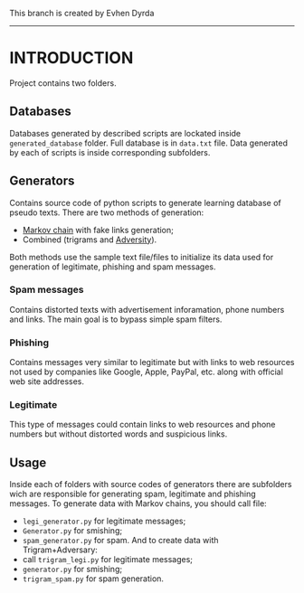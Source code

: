This branch is created by Evhen Dyrda

------------

# INTRODUCTION
Project contains two folders.
## Databases
Databases generated by described scripts are lockated inside `generated_database` folder.
Full database is in `data.txt` file. Data generated by each of scripts is inside corresponding subfolders.
## Generators
Contains source code of python scripts to generate learning database of pseudo texts. There are two methods of generation:
- [Markov chain](https://en.wikipedia.org/wiki/Markov_chain) with fake links generation;
- Combined (trigrams and [Adversity](https://github.com/airbnb/artificial-adversary)).

Both methods use the sample text file/files to initialize its data used for generation of legitimate, phishing and spam messages.

### Spam messages
Contains distorted texts with advertisement inforamation, phone numbers and links. The main goal is to bypass  simple spam filters.
### Phishing
Contains messages very similar to legitimate but with links to web resources not used by companies like Google, Apple, PayPal, etc. along with official web site addresses.
### Legitimate
This type of messages could contain links to web resources and phone numbers but without distorted words and suspicious links.
## Usage
Inside each of folders with source codes of generators there are subfolders wich are responsible for generating spam, legitimate and phishing messages.
To generate data with Markov chains, you should call file:
- `legi_generator.py` for legitimate messages;
- `Generator.py` for smishing;
- `spam_generator.py` for spam.
And to create data with Trigram+Adversary:
- call `trigram_legi.py` for legitimate messages;
- `generator.py` for smishing;
- `trigram_spam.py` for spam generation.

